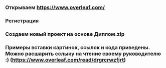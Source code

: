 ### Открываем https://www.overleaf.com/

### Регистрация

### Создаем новый проект на основе Диплом.zip

### Примеры вставки картинок, ссылок и кода приведены. Можно расшарить сслыку на чтение своему руководителю :) (https://www.overleaf.com/read/drgrcrwzfjrt)
